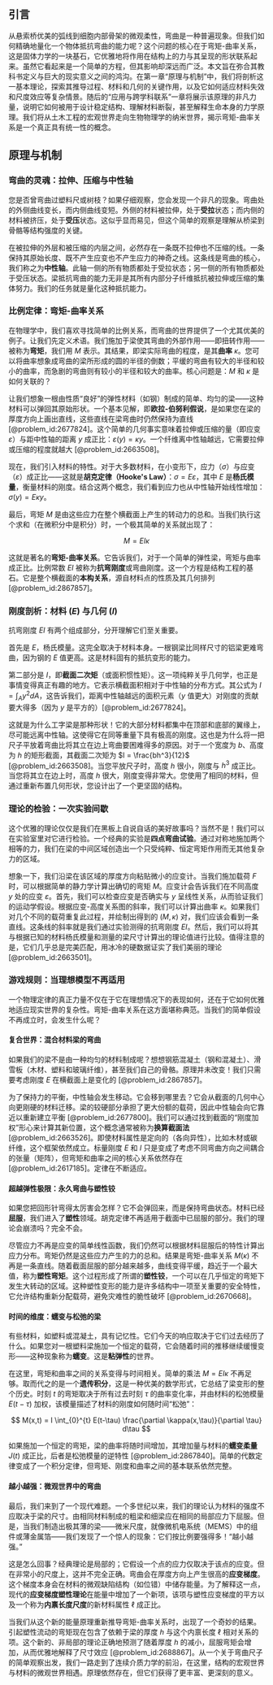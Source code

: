 ## 引言
从悬索桥优美的弧线到细胞内部骨架的微观柔性，弯曲是一种普遍现象。但我们如何精确地量化一个物体抵抗弯曲的能力呢？这个问题的核心在于弯矩-曲率关系，这是固体力学的一块基石，它优雅地将作用在结构上的力与其呈现的形状联系起来。虽然它看起来是一个简单的方程，但其影响却深远而广泛。本文旨在弥合其教科书定义与巨大的现实意义之间的鸿沟。在第一章“原理与机制”中，我们将剖析这一基本理论，探索其推导过程、材料和几何的关键作用，以及它如何适应材料失效和尺度效应等复杂情景。随后的“应用与跨学科联系”一章将展示该原理的非凡力量，说明它如何被用于设计稳定结构、理解材料断裂，甚至解释生命本身的力学原理。我们将从土木工程的宏观世界走向生物物理学的纳米世界，揭示弯矩-曲率关系是一个真正具有统一性的概念。

## 原理与机制

### 弯曲的灵魂：拉伸、压缩与中性轴

您是否曾弯曲过塑料尺或树枝？如果仔细观察，您会发现一个非凡的现象。弯曲处的外侧曲线变长，而内侧曲线变短。外侧的材料被拉伸，处于**受拉**状态；而内侧的材料被挤压，处于**受压**状态。这似乎显而易见，但这个简单的观察是理解从桥梁到骨骼等结构强度的关键。

在被拉伸的外层和被压缩的内层之间，必然存在一条既不拉伸也不压缩的线。一条保持其原始长度、既不产生应变也不产生应力的神奇之线。这条线是弯曲的核心，我们称之为**中性轴**。此轴一侧的所有物质都处于受拉状态；另一侧的所有物质都处于受压状态。梁抵抗弯曲的能力无非是其所有内部分子纤维抵抗被拉伸或压缩的集体努力。我们的任务就是量化这种抵抗能力。

### 比例定律：弯矩-曲率关系

在物理学中，我们喜欢寻找简单的比例关系，而弯曲的世界提供了一个尤其优美的例子。让我们先定义术语。我们施加于梁使其弯曲的外部作用——即扭转作用——被称为**弯矩**，我们用 $M$ 表示。其结果，即梁实际弯曲的程度，是其**曲率** $\kappa$。您可以将曲率想象成弯曲的梁所形成的圆的半径的倒数；平缓的弯曲有较大的半径和较小的曲率，而急剧的弯曲则有较小的半径和较大的曲率。核心问题是：$M$ 和 $\kappa$ 是如何关联的？

让我们想象一根由性质“良好”的弹性材料（如钢）制成的简单、均匀的梁——这种材料可以弹回其原始形状。一个基本见解，即**欧拉-伯努利假说**，是如果您在梁的厚度方向上画出直线，这些直线在梁弯曲时仍然保持为直线 [@problem_id:2677824]。这个简单的几何事实意味着拉伸或压缩的量（即应变 $\varepsilon$）与距中性轴的距离 $y$ 成正比：$\varepsilon(y) = \kappa y$。一个纤维离中性轴越远，它需要拉伸或压缩的程度就越大 [@problem_id:2663508]。

现在，我们引入材料的特性。对于大多数材料，在小变形下，应力（$\sigma$）与应变（$\varepsilon$）成正比——这就是**胡克定律（Hooke's Law）**：$\sigma = E\varepsilon$，其中 $E$ 是**杨氏模量**，衡量材料的刚度。结合这两个概念，我们看到应力也从中性轴开始线性增加：$\sigma(y) = E \kappa y$。

最后，弯矩 $M$ 是由这些应力在整个横截面上产生的转动力的总和。当我们执行这个求和（在微积分中是积分）时，一个极其简单的关系就出现了：

$$
M = EI\kappa
$$

这就是著名的**弯矩-曲率关系**。它告诉我们，对于一个简单的弹性梁，弯矩与曲率成正比。比例常数 $EI$ 被称为**抗弯刚度**或弯曲刚度。这一个方程是结构工程的基石。它是整个横截面的**本构关系**，源自材料点的性质及其几何排列 [@problem_id:2867857]。

### 刚度剖析：材料 ($E$) 与几何 ($I$)

抗弯刚度 $EI$ 有两个组成部分，分开理解它们至关重要。

首先是 $E$，杨氏模量。这完全取决于材料本身。一根钢梁比同样尺寸的铝梁更难弯曲，因为钢的 $E$ 值更高。这是材料固有的抵抗变形的能力。

第二部分是 $I$，即**截面二次矩**（或面积惯性矩）。这一项纯粹关乎几何学，也正是事情变得真正有趣的地方。它表示横截面积相对于中性轴的分布方式。其公式为 $I = \int_A y^2 dA$，这告诉我们，距离中性轴越远的面积元素（$y$ 值更大）对刚度的贡献要大得多（因为 $y$ 是平方的）[@problem_id:2677824]。

这就是为什么工字梁是那种形状！它的大部分材料都集中在顶部和底部的翼缘上，尽可能远离中性轴。这使得它在同等重量下具有极高的刚度。这也是为什么将一把尺子平放着弯曲比将其立在边上弯曲要困难得多的原因。对于一个宽度为 $b$、高度为 $h$ 的矩形截面，其截面二次矩为 $I = \frac{bh^3}{12}$ [@problem_id:2663508]。当您平放尺子时，高度 $h$ 很小，刚度与 $h^3$ 成正比。当您将其立在边上时，高度 $h$ 很大，刚度变得非常大。您使用了相同的材料，但通过重新布置几何形状，您设计出了一个更坚固的结构。

### 理论的检验：一次实验间歇

这个优雅的理论仅仅是我们在黑板上自说自话的美好故事吗？当然不是！我们可以在实验室里对它进行检验。一个经典的实验是**四点弯曲试验**。通过对称地施加两个相等的力，我们在梁的中间区域创造出一个只受纯粹、恒定弯矩作用而无其他复杂力的区域。

想象一下，我们沿梁在该区域的厚度方向粘贴微小的应变计。当我们施加载荷 $F$ 时，可以根据简单的静力学计算出确切的弯矩 $M$。应变计会告诉我们在不同高度 $y$ 处的应变 $\varepsilon$。首先，我们可以检查应变是否确实与 $y$ 呈线性关系，从而验证我们的运动学假设。根据应变-高度关系图的斜率，我们可以计算出曲率 $\kappa$。如果我们对几个不同的载荷重复此过程，并绘制出得到的 $(M, \kappa)$ 对，我们应该会看到一条直线。这条线的斜率就是我们通过实验测得的抗弯刚度 $EI$。然后，我们可以将其与根据已知的材料杨氏模量和测量的梁尺寸计算出的理论值进行比较。值得注意的是，它们几乎总是完美匹配，用冰冷的硬数据证实了我们美丽的理论 [@problem_id:2663501]。

### 游戏规则：当理想模型不再适用

一个物理定律的真正力量不仅在于它在理想情况下的表现如何，还在于它如何优雅地适应现实世界的复杂性。弯矩-曲率关系在这方面堪称典范。当我们的简单假设不再成立时，会发生什么呢？

#### 复合世界：混合材料梁的弯曲

如果我们的梁不是由一种均匀的材料制成呢？想想钢筋混凝土（钢和混凝土）、滑雪板（木材、塑料和玻璃纤维），甚至我们自己的骨骼。原理并未改变！我们只需要考虑刚度 $E$ 在横截面上是变化的 [@problem_id:2867857]。

为了保持力的平衡，中性轴会发生移动。它会移到哪里去？它会从截面的几何中心向更刚硬的材料迁移。梁的较硬部分承担了更大份额的载荷，因此中性轴会向它靠近以重新建立平衡 [@problem_id:2677800]。我们可以通过找到截面的“刚度加权”形心来计算其新位置，这个概念通常被称为**换算截面法** [@problem_id:2663526]。即使材料属性是定向的（各向异性），比如木材或碳纤维，这个框架依然成立。标量刚度 $E$ 和 $I$ 只是变成了考虑不同弯曲方向之间耦合的张量（矩阵），但弯矩和曲率之间的核心关系依然存在 [@problem_id:2617185]。定律在不断适应。

#### 超越弹性极限：永久弯曲与塑性铰

如果您把回形针弯得太厉害会怎样？它不会弹回来，而是保持弯曲状态。材料已经**屈服**，我们进入了**塑性**领域。胡克定律不再适用于截面中已屈服的部分。我们的理论会崩溃吗？完全不会。

尽管应力不再是应变的简单线性函数，我们仍然可以根据材料屈服后的特性计算出应力分布。弯矩仍然是这些应力产生的力的总和。结果是弯矩-曲率关系 $M(\kappa)$ 不再是一条直线。随着截面屈服的部分越来越多，曲线变得平缓，趋近于一个最大值，称为**塑性弯矩**。这个过程形成了所谓的**塑性铰**，一个可以在几乎恒定的弯矩下发生大转动的区域。这种塑性变形的能力是许多结构中一项至关重要的安全特性，它允许结构重新分配载荷，避免灾难性的脆性破坏 [@problem_id:2670668]。

#### 时间的维度：蠕变与松弛的梁

有些材料，如塑料或混凝土，具有记忆性。它们今天的响应取决于它们过去经历了什么。如果您对一根塑料梁施加一个恒定的载荷，它会随着时间的推移继续缓慢变形——这种现象称为**蠕变**。这是**粘弹性**的世界。

在这里，弯矩和曲率之间的关系变得与时间相关。简单的乘法 $M = EI\kappa$ 不再足够。取而代之的是一个**遗传积分**，这是一种优美的数学形式，它总结了梁变形的整个历史。时刻 $t$ 的弯矩取决于所有过去时刻 $\tau$ 的曲率变化率，并由材料的松弛模量 $E(t-\tau)$ 加权，该模量描述了材料的刚度如何随时间“松弛”：

$$ M(x,t) = I \int_{0}^{t} E(t-\tau) \frac{\partial \kappa(x,\tau)}{\partial \tau} d\tau $$

如果施加一个恒定的弯矩，梁的曲率将随时间增加，其增加量与材料的**蠕变柔量** $J(t)$ 成正比，后者是松弛模量的逆特性 [@problem_id:2867840]。简单的代数定律变成了一个积分定律，但弯矩、刚度和曲率之间的基本联系依然完整。

#### 越小越强：微观世界中的弯曲

最后，我们来到了一个现代难题。一个多世纪以来，我们的理论认为材料的强度不应取决于梁的尺寸。由相同材料制成的粗梁和细梁应在相同的局部应力下屈服。但是，当我们制造出极其薄的梁——微米尺度，就像微机电系统（MEMS）中的组件或薄金属箔——我们发现了一个惊人的现象：它们按比例要强得多！“越小越强。”

这是怎么回事？经典理论是局部的；它假设一个点的应力仅取决于该点的应变。但在非常小的尺度上，这并不完全正确。弯曲会在厚度方向上产生很高的**应变梯度**。这个梯度本身会在材料的微观缺陷结构（如位错）中储存能量。为了解释这一点，现代的**应变梯度塑性理论**在能量中增加了一个新项，该项与塑性应变梯度的平方以及一个称为**内禀长度尺度**的新材料属性 $\ell$ 成正比。

当我们从这个新的能量原理重新推导弯矩-曲率关系时，出现了一个奇妙的结果。引起塑性流动的弯矩现在包含了依赖于梁的厚度 $h$ 与这个内禀长度 $\ell$ 相对关系的项。这个新的、非局部的理论正确地预测了随着厚度 $h$ 的减小，屈服弯矩会增加，从而优雅地解释了尺寸效应 [@problem_id:2688867]。从一个关于弯曲尺子的简单观察出发，我们一路走到了连续介质力学的前沿，在这里，结构的宏观世界与材料的微观世界相遇。原理依然存在，但它们获得了更丰富、更深刻的意义。


